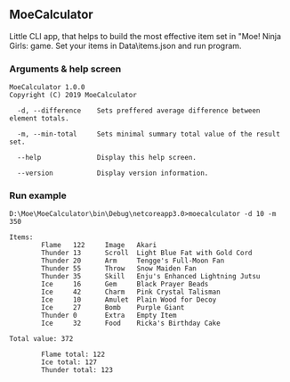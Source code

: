 ## MoeCalculator

Little CLI app, that helps to build the most effective item set in "Moe! Ninja Girls: game.
Set your items in Data\items.json and run program.

### Arguments & help screen
```shell
MoeCalculator 1.0.0
Copyright (C) 2019 MoeCalculator

  -d, --difference    Sets preffered average difference between element totals.

  -m, --min-total     Sets minimal summary total value of the result set.

  --help              Display this help screen.

  --version           Display version information.
```

### Run example
```shell
D:\Moe\MoeCalculator\bin\Debug\netcoreapp3.0>moecalculator -d 10 -m 350

Items:
        Flame   122     Image   Akari
        Thunder 13      Scroll  Light Blue Fat with Gold Cord
        Thunder 20      Arm     Tengge's Full-Moon Fan
        Thunder 55      Throw   Snow Maiden Fan
        Thunder 35      Skill   Enju's Enhanced Lightning Jutsu
        Ice     16      Gem     Black Prayer Beads
        Ice     42      Charm   Pink Crystal Talisman
        Ice     10      Amulet  Plain Wood for Decoy
        Ice     27      Bomb    Purple Giant
        Thunder 0       Extra   Empty Item
        Ice     32      Food    Ricka's Birthday Cake

Total value: 372

        Flame total: 122
        Ice total: 127
        Thunder total: 123
```
